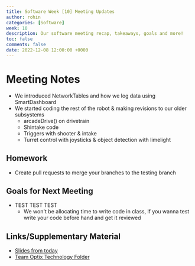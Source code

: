 ```yaml
---
title: Software Week [10] Meeting Updates
author: rohin
categories: [Software]
week: 10
description: Our software meeting recap, takeaways, goals and more!
toc: false
comments: false
date: 2022-12-08 12:00:00 +0000
---
```


# Meeting Notes
 - We introduced NetworkTables and how we log data using SmartDashboard
 - We started coding the rest of the robot & making revisions to our older subsystems
   - arcadeDrive() on drivetrain
   - Shintake code
   - Triggers with shooter & intake
   - Turret control with joysticks & object detection with limelight

## Homework
 - Create pull requests to merge your branches to the testing branch

## Goals for Next Meeting
 - TEST TEST TEST
   - We won't be allocating time to write code in class, if you wanna test write your code before hand and get it reviewed

## Links/Supplementary Material
 - [Slides from today](https://docs.google.com/presentation/d/13wNVw8Bkt2jVeJrUMx-BLiV-7Xcso9YOMK-EpvY8LZg/edit?usp=sharing)
 - [Team Optix Technology Folder](https://drive.google.com/drive/folders/1D4VNl_CzpGJff69jR2onBDxhrS-d7Ol8?usp=sharing)

